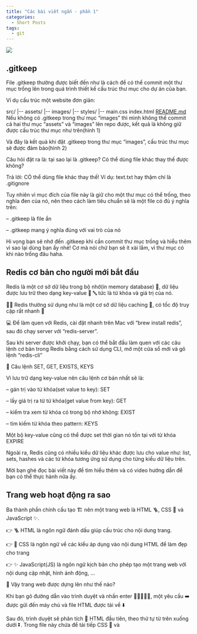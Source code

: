 ```yaml
---
title: "Các bài viết ngắn - phần 1"
categories:
  - Short Posts
tags:
  - git
---
```


![](assets/images/2022/07/2022-07-01-cac-bai-viet-ngan-phan-1.webp)

## .gitkeep
File .gitkeep thường được biết đến như là cách để có thể commit một thư mục trống lên trong quá trình thiết kế cấu trúc thư mục cho dự án của bạn.

Ví dụ cấu trúc một website đơn giản:

src/
|-- assets/
  |-- images/
|-- styles/
  |-- main.css
index.html
[README.md](<http://readme.md/>)
Nếu không có .gitkeep trong thư mục “images” thì mình không thể commit cả hai thư mục “assets” và “images” lên repo được, kết quả là không giữ được cấu trúc thư mục như trên(hình 1)

Và đây là kết quả khi đặt .gitkeep trong thư mục “images”, cấu trúc thư mục sẽ được đảm bảo(hình 2)

Câu hỏi đặt ra là: tại sao lại là .gitkeep? Có thể dùng file khác thay thế được không?

Trả lời: CÓ thể dùng file khác thay thế! Ví dụ: text.txt hay thậm chí là .gitignore

Tuy nhiên vì mục đích của file này là giữ cho một thư mục có thể trống, theo nghĩa đen của nó, nên theo cách làm tiêu chuẩn sẽ là một file có đủ ý nghĩa trên:

– .gitkeep là file ẩn

– .gitkeep mang ý nghĩa đúng với vai trò của nó

Hi vọng bạn sẽ nhớ đến .gitkeep khi cần commit thư mục trống và hiểu thêm vì sao lại dùng bạn ấy nhé! Cơ mà nói chứ bạn sẽ ít xài lắm, vì thư mục có khi nào trống đâu haha.

## Redis cơ bản cho người mới bắt đầu
Redis là một cơ sở dữ liệu trong bộ nhớ(in memory database) 📀, dữ liệu được lưu trữ theo dạng key-value 🔑 🔤 tức là từ khóa và giá trị của nó.

👩‍🍳 Redis thường sử dụng như là một cơ sở dữ liệu caching 📜, có tốc độ truy cập rất nhanh 💨

💻 Để làm quen với Redis, cài đặt nhanh trên Mac với “brew install redis”, sau đó chạy server với  “redis-server”.

Sau khi server được khởi chạy, bạn có thể bắt đầu làm quen với các câu lệnh cơ bản trong Redis bằng cách sử dụng CLI, mở một cửa sổ mới và gõ lệnh “redis-cli”

🧐 Câu lệnh SET, GET, EXISTS, KEYS

Vì lưu trữ dạng key-value nên câu lệnh cơ bản nhất sẽ là:

– gán trị vào từ khóa(set value to key): SET <key> <value>

– lấy giá trị ra từ từ khóa(get value from key): GET <key>

– kiểm tra xem từ khóa có trong bộ nhớ không: EXIST <key>

– tìm kiếm từ khóa theo pattern: KEYS <pattern>

Một bộ key-value cũng có thể được set thời gian nó tồn tại với từ khóa EXPIRE <key> <time>

Ngoài ra, Redis cũng có nhiều kiểu dữ liệu khác được lưu cho value như: list, sets, hashes và các từ khóa tương ứng sử dụng cho từng kiểu dữ liệu trên.

Mời bạn ghé đọc bài viết này để tìm hiểu thêm và có video hướng dẫn để bạn có thể thực hành nữa ấy.

## Trang web hoạt động ra sao
Ba thành phần chính cấu tạo 🏗 nên một trang web là HTML 🪜, CSS 🌈 và JavaScript ✨.

👉 🪜 HTML là ngôn ngữ đánh dấu giúp cấu trúc cho nội dung trang.

👉 🌈 CSS là ngôn ngữ về các kiểu áp dụng vào nội dung HTML để làm đẹp cho trang

👉 ✨ JavaScript(JS) là ngôn ngữ kịch bản cho phép tạo một trang web với nội dung cập nhật, hình ảnh động, …


🧐 Vậy trang web được dựng lên như thế nào?

Khi bạn gõ đường dẫn vào trình duyệt và nhấn enter 👩‍💻🧑🏻‍💻, một yêu cầu ➡️ được gửi đến máy chủ và file HTML được tải về ⬇️

Sau đó, trình duyệt sẽ phân tích 🧐 HTML đầu tiên, theo thứ tự từ trên xuống dưới ⏬. Trong file này chứa <link> để tải tiếp CSS 🌈 và <script> để tải tiếp tệp JavaScript ✨

Trong khi phân tích HTML, trình duyệt tạo cây DOM, tạo cấu trúc CSSOM với nội dung CSS đồng thời cũng biên dịch và thực thi JavaScript 🏗

Quá trình này diễn ra đồng thời 🤖, trang web được vẽ lên màn hình 🖼 và bạn thấy trang web được hiển thị 🧑🏻‍💻

Thật thú vị phải không 🤩 Ngoài ra thì cũng có nhiều cách để tải và thực thi code JavaScript sao cho trang web hiển thị lên nhanh nhất, mời bạn ghé đọc thêm ở bài viết trên blog này.

## Tài khoản tiết kiệm sự nghiệp
Bạn sẽ làm gì khi “bị sa thải bất ngờ” 😭, có thể vì mâu thuẫn với sếp, đồng nghiệp 😕, hay bế tắc trên con đường phát triển 🥺, hay thậm chí là ở một nơi an toàn quá lâu 🥲 và khi khủng hoảng ập đến làm bạn mất đi công việc đã gắng bó và cống hiến bao lâu nay 😅? 

“Nhảy việc hay thay đổi chính mình” 👍 – một cuốn sách của Jon Acuff, với tựa đề thật là “thách thức” 💪, đã đề cập đến một “Tài khoản tiết kiệm sự nghiệp” 🔑 – một vũ khí bí mật giành cho sự nghiệp của bạn khi có những sự cố bất ngờ như thế ập đến. 

Vậy “Tài khoản tiết kiệm sự nghiệp” là gì? ✨ ✨ ✨ 

Tài khoản tiết kiệm sự nghiệp 

= (Mối Quan Hệ + Kỹ Năng + Phẩm Chất) * Nhiệt Huyết 

Các định nghĩa 🧐: 

😀 Mối quan hệ = những người mà bạn quen biết, nhóm người mà bạn có mối quan hệ mật thiết trong quá trình làm việc 

⚒ Kỹ năng = những điều bạn có thể làm được, cầu nối giữa kẻ nghiệp dư và chuyên gia 

😊 Phẩm chất = con người bạn, chất keo gắn kết toàn bộ các yếu tố lại với nhau 

🥰 Nhiệt huyết = cách làm việc của bạn, nhiên liệu thúc đẩy bạn làm những việc mà người khác không làm, và vì thế bạn có thể tận hưởng những thành quả đạt được trong khi người khác thì không 

Mời bạn ghé nghe episode 45 và 52 ở podcast này nhé https://beautyoncode.com/podcast/ 

Và link sách nếu bạn thích tậu bản giấy về nghiên cứu nè.

## Những quy luật của đời người
Những quy luật của “đời người”:

▪️ Bạn sẽ có một cái thân. Bạn có thể thích nó hay ghét nó, nhưng nó sẽ là của bạn trong suốt cả quãng đời này.

▪️ Bạn sẽ phải học các bài học. Bạn học trọn thời gian trong một ngôi trường không chính thức được gọi là cuộc đời. Mỗi ngày trong ngôi trường này bạn sẽ có cơ hội để học bài. Bạn có thể thích các bài học ấy hay nghĩ rằng chúng chẳng liên quan gì hay thậm chí còn rất ngu ngốc nữa.

▪️  Ở đó không có sai lầm, chỉ có các bài học. Trưởng thành là một quá trình thử nghiệm để phát hiện chỗ sai rồi sửa, một quá trình thử nghiệm. Những thử nghiệm thất bại cũng là một phần quan trọng trong quá trình ấy, không khác gì những thử nghiệm thành công. Về lâu dài, chúng ta sẽ nhận những gì mình xứng đáng được nhận.

▪️ Một bài học sẽ lặp đi lặp lại nhiều lần cho đến khi chúng ta học xong bài học ấy. Một bài học sẽ thể hiện ra dưới nhiều hình thức khác nhau cho đến khi bạn đã học xong. Học xong rồi, bạn mới có thể chuyển sang bài học kế tiếp. 

▪️ Quá trình học hỏi không bao giờ chấm dứt. Không có phần nào trong cuộc sống của chúng ta mà không chứa đựng những bài học ấy cả. Chừng nào bạn còn sống, chừng đó vẫn còn có những bài học cần phải học.

▪️ “Ở chỗ kia” không có gì tốt hơn “ở chỗ này”. Khi “chỗ kia” đó biến thành “chỗ này”, bạn sẽ lại thấy một “chỗ kia” khác tốt hơn “chỗ này” nữa.

▪️ Mọi người chỉ là một tấm gương để bạn tự soi lại chính mình. Khi bạn yêu hay ghét điều gì đó của người khác, nghĩa là bạn cũng đang yêu hay ghét chính những điều đó trong bản thân mình.

▪️ Bạn muốn tạo nên cuộc đời mình như thế nào là tùy thuộc vào chính bạn. Bạn có tất cả mọi công cụ và mọi nguồn lực mình cần. Sử dụng chúng như thế nào là tuỳ thuộc vào bạn. Sự lựa chọn là của bạn.

▪️ Các câu trả lời nằm bên trong bạn. Câu trả lời cho các câu hỏi của cuộc đời bạn ở bên trong bạn. Tất cả những gì bạn cần làm chỉ là quan sát, lắng nghe và tin tưởng.

▪️ Rồi bạn sẽ quên tất cả những điều này.

Đối với tôi, nó giống như một bản hướng dẫn cho những người chuẩn bị được sinh ra làm người. Chúng ta hãy cùng xem lại những lời hướng dẫn này một cách kỹ lưỡng hơn nhé.

Trích dẫn từ cuốn “Cuộc đời là một trường học”